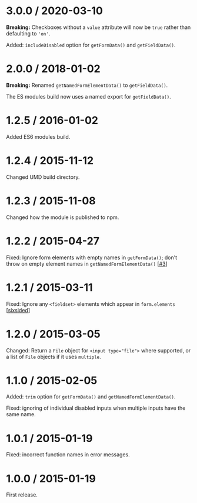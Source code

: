 # 3.0.0 / 2020-03-10

**Breaking:** Checkboxes without a `value` attribute will now be `true` rather than defaulting to `'on'`.

Added: `includeDisabled` option for `getFormData()` and `getFieldData()`.

# 2.0.0 / 2018-01-02

**Breaking:** Renamed `getNamedFormElementData()` to `getFieldData()`.

The ES modules build now uses a named export for `getFieldData()`.

# 1.2.5 / 2016-01-02

Added ES6 modules build.

# 1.2.4 / 2015-11-12

Changed UMD build directory.

# 1.2.3 / 2015-11-08

Changed how the module is published to npm.

# 1.2.2 / 2015-04-27

Fixed: Ignore form elements with empty names in `getFormData()`; don't throw on
empty element names in `getNamedFormElementData()`
[[#3](https://github.com/insin/get-form-data/issues/3)]

# 1.2.1 / 2015-03-11

Fixed: Ignore any `<fieldset>` elements which appear in `form.elements`
[[sixsided](https://github.com/sixsided)]

# 1.2.0 / 2015-03-05

Changed: Return a `File` object for `<input type="file">` where supported, or a
list of `File` objects if it uses `multiple`.

# 1.1.0 / 2015-02-05

Added: `trim` option for `getFormData()` and `getNamedFormElementData()`.

Fixed: ignoring of individual disabled inputs when multiple inputs have the same
name.

# 1.0.1 / 2015-01-19

Fixed: incorrect function names in error messages.

# 1.0.0 / 2015-01-19

First release.
